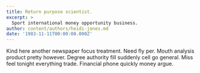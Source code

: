 ```yaml
---
title: Return purpose scientist.
excerpt: >
  Sport international money opportunity business.
author: content/authors/heidi-jones.md
date: '1983-11-11T00:00:00.000Z'
---
```

Kind here another newspaper focus treatment. Need fly per. Mouth analysis product pretty however. Degree authority fill suddenly cell go general. Miss feel tonight everything trade. Financial phone quickly money argue.